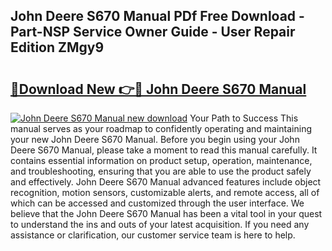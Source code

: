 ## John Deere S670 Manual PDf Free Download - Part-NSP Service Owner Guide - User Repair Edition ZMgy9

# <h2><a href="http://bc89726.oget.top/?id=John+Deere+S670+Manual">🔗Download New 👉🔴 John Deere S670 Manual</a></h2>

[![John Deere S670 Manual new download](https://i.imgur.com/5g1atiW.png)](http://bc89726.oget.top/?id=John+Deere+S670+Manual)
Your Path to Success This manual serves as your roadmap to confidently operating and maintaining your new John Deere S670 Manual. Before you begin using your John Deere S670 Manual, please take a moment to read this manual carefully. It contains essential information on product setup, operation, maintenance, and troubleshooting, ensuring that you are able to use the product safely and effectively. John Deere S670 Manual advanced features include object recognition, motion sensors, customizable alerts, and remote access, all of which can be accessed and customized through the user interface. We believe that the John Deere S670 Manual has been a vital tool in your quest to understand the ins and outs of your latest acquisition. If you need any assistance or clarification, our customer service team is here to help.
